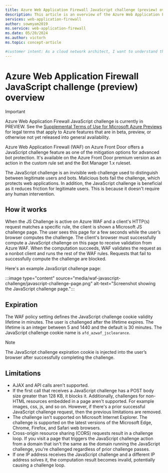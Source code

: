 ```yaml
---
title: Azure Web Application Firewall JavaScript challenge (preview) overview
description: This article is an overview of the Azure Web Application Firewall JavaScript challenge feature.
services: web-application-firewall
author: sowmyam2019
ms.service: web-application-firewall
ms.date: 05/20/2024
ms.author: victorh
ms.topic: concept-article

#customer intent: As a cloud network architect, I want to understand the Azure Web Application Firewall JavaScript challenge feature to determine if I want to deploy it.
---
```


# Azure Web Application Firewall JavaScript challenge (preview) overview

> [!IMPORTANT]
> Azure Web Application Firewall JavaScript challenge is currently in PREVIEW.
> See the [Supplemental Terms of Use for Microsoft Azure Previews](https://azure.microsoft.com/support/legal/preview-supplemental-terms/) for legal terms that apply to Azure features that are in beta, preview, or otherwise not yet released into general availability.

Azure Web Application Firewall (WAF) on Azure Front Door offers a JavaScript challenge feature as one of the mitigation options for advanced bot protection. It's available on the Azure Front Door premium version as an action in the custom rule set and the Bot Manager 1.x ruleset.

The JavaScript challenge is an invisible web challenge used to distinguish between legitimate users and bots. Malicious bots fail the challenge, which protects web applications. In addition, the JavaScript challenge is beneficial as it reduces friction for legitimate users. This is because it doesn't require any human intervention.

## How it works

 When the JS Challenge is active on Azure WAF and a client's HTTP(s) request matches a specific rule, the client is shown a Microsoft JS challenge page. The user sees this page for a few seconds while the user’s browser computes the challenge. The client's browser must successfully compute a JavaScript challenge on this page to receive validation from Azure WAF. When the computation succeeds, WAF validates the request as a nonbot client and runs the rest of the WAF rules. Requests that fail to successfully compute the challenge are blocked.

Here's an example JavaScript challenge page:

:::image type="content" source="media/waf-javascript-challenge/javascript-challenge-page.png" alt-text="Screenshot showing the JavaScript challenge page.":::

## Expiration

The WAF policy setting defines the JavaScript challenge cookie validity lifetime in minutes. The user is challenged after the lifetime expires. The lifetime is an integer between 5 and 1440 and the default is 30 minutes. The JavaScript challenge cookie name is `afd_azwaf_jsclearance`.

> [!NOTE]
> The JavaScript challenge expiration cookie is injected into the user’s browser after successfully completing the challenge.

## Limitations

- AJAX and API calls aren't supported.
- If the first call that receives a JavaScript challenge has a POST body size greater than 128 KB, it blocks it. Additionally, challenges for non-HTML resources embedded in a page aren't supported. For example images, css, js, and so on. However, if there's a prior successful JavaScript challenge request, then the previous limitations are removed.
- The challenge isn't supported on Microsoft Internet Explorer. The challenge is supported on the latest versions of the Microsoft Edge, Chrome, Firefox, and Safari web browsers.
- Cross-origin resource sharing (CORS) requests result in a challenge loop. If you visit a page that triggers the JavaScript challenge action from a domain that isn't the same as the domain running the JavaScript challenge, you're challenged regardless of prior challenge passes.
- If one IP address receives the JavaScript challenge and a different IP address solves it, the computation result becomes invalid, potentially causing a challenge loop.

